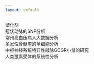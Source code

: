 ```yaml
---
layout: default
---
```


塑化剂 <br>
冠状动脉的SNP分析 <br>
常州高血压病人大数据分析 <br>
多发性骨髓瘤的单细胞分析 <br>
中枢神经系统特异性敲除GCGR小鼠的研究 <br>
人类激素受体的系统性分析 <br>
